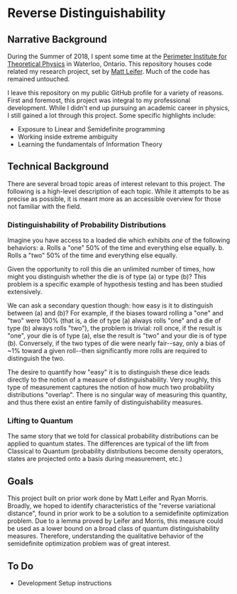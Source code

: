 # Reverse Distinguishability

## Narrative Background
During the Summer of 2018, I spent some time at the [Perimeter Institute for Theoretical Physics](https://perimeterinstitute.ca/) in Waterloo, Ontario. This repository houses code related my research project, set by [Matt Leifer](https://www.chapman.edu/our-faculty/matt-leifer). Much of the code has remained untouched.

I leave this repository on my public GitHub profile for a variety of reasons. First and foremost, this project was integral to my professional development. While I didn't end up pursuing an academic career in physics, I still gained a lot through this project. Some specific highlights include:
- Exposure to Linear and Semidefinite programming
- Working inside extreme ambiguity
- Learning the fundamentals of Information Theory

## Technical Background
There are several broad topic areas of interest relevant to this project. The following is a high-level description of each topic. While it attempts to be as precise as possible, it is meant more as an accessible overview for those not familiar with the field.

### Distinguishability of Probability Distributions
Imagine you have access to a loaded die which exhibits *one* of the following behaviors:
a. Rolls a "one" 50% of the time and everything else equally.
b. Rolls a "two" 50% of the time and everything else equally.

Given the opportunity to roll this die an unlimited number of times, how might you distinguish whether the die is of type (a) or type (b)? This problem is a specific example of hypothesis testing and has been studied extensively.

We can ask a secondary question though: how easy is it to distinguish between (a) and (b)? For example, if the biases toward rolling a "one" and "two" were 100% (that is, a die of type (a) always rolls "one" and a die of type (b) always rolls "two"), the problem is trivial: roll once, if the result is "one", your die is of type (a), else the result is "two" and your die is of type (b). Conversely, if the two types of die were nearly fair--say, only a bias of ~1% toward a given roll--then significantly more rolls are required to distinguish the two.

The desire to quantify how "easy" it is to distinguish these dice leads directly to the notion of a measure of distinguishability. Very roughly, this type of measurement captures the notion of how much two probability distributions "overlap". There is no singular way of measuring this quantity, and thus there exist an entire family of distinguishability measures.

### Lifting to Quantum
The same story that we told for classical probability distributions can be applied to quantum states. The differences are typical of the lift from Classical to Quantum (probability distributions become density operators, states are projected onto a basis during measurement, etc.)

## Goals
This project built on prior work done by Matt Leifer and Ryan Morris. Broadly, we hoped to identify characteristics of the "reverse variational distance", found in prior work to be a solution to a semidefinite optimization problem. Due to a lemma proved by Leifer and Morris, this measure could be used as a lower bound on a broad class of quantum distinguishability measures. Therefore, understanding the qualitative behavior of the semidefinite optimization problem was of great interest.

## To Do
- Development Setup instructions